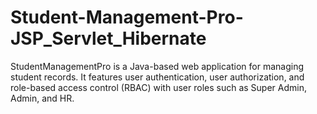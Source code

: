 # Student-Management-Pro-JSP_Servlet_Hibernate
StudentManagementPro is a Java-based web application for managing student records. It features user authentication, user authorization, and role-based access control (RBAC) with user roles such as Super Admin, Admin, and HR.
